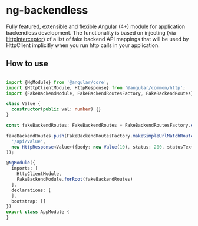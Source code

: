 # ng-backendless

Fully featured, extensible and flexible Angular (4+) module for application backendless development. The functionality 
is based on injecting (via [HttpInterceptor](https://angular.io/api/common/http/HttpInterceptor)) of a list of fake 
backend API mappings that will be used by HttpClient implicitly when you run http calls in your application.

## How to use

```typescript

import {NgModule} from '@angular/core';
import {HttpClientModule, HttpResponse} from '@angular/common/http';
import {FakeBackendModule, FakeBackendRoutesFactory, FakeBackendRoutes} from 'ng-backendless';

class Value {
  constructor(public val: number) {}
}

const fakeBackendRoutes: FakeBackendRoutes = FakeBackendRoutesFactory.empty();

fakeBackendRoutes.push(FakeBackendRoutesFactory.makeSimpleUrlMatchRouter<Value>(
  '/api/value',
  new HttpResponse<Value>({body: new Value(10), status: 200, statusText: 'OK'})
));

@NgModule({
  imports: [
    HttpClientModule,
    FakeBackendModule.forRoot(fakeBackendRoutes)
  ],
  declarations: [
  ],
  bootstrap: []
})
export class AppModule {
}


```
